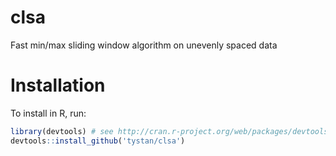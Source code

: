 # clsa
Fast min/max sliding window algorithm on unevenly spaced data

# Installation
To install in R, run:
```R
library(devtools) # see http://cran.r-project.org/web/packages/devtools/README.html
devtools::install_github('tystan/clsa')
```
